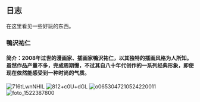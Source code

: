 ## 日志

在这里看见一些好玩的东西。



### 鴨沢祐仁

#### 简介：2008年过世的漫画家、插画家鴨沢祐仁，以其独特的插画风格为人所知。虽然作品产量不多，完成周期慢，不过其自八十年代创作的一系列经典形象，即使现在依然能感受到一种时尚的气质。

![716tLwnNHIL](https://user-images.githubusercontent.com/79390946/112586411-b9b5a700-8e36-11eb-85ff-05fea7405856.jpg)
![812+c0U+dGL](https://user-images.githubusercontent.com/79390946/112586415-bae6d400-8e36-11eb-8bc2-01e77e54f560.jpg)
![o0653047210524220011](https://user-images.githubusercontent.com/79390946/112586420-bc180100-8e36-11eb-98e5-300c5fc63ad9.jpg)
![foto_1522387800](https://user-images.githubusercontent.com/79390946/112586426-be7a5b00-8e36-11eb-8396-9280bb2aa7ee.jpg)



